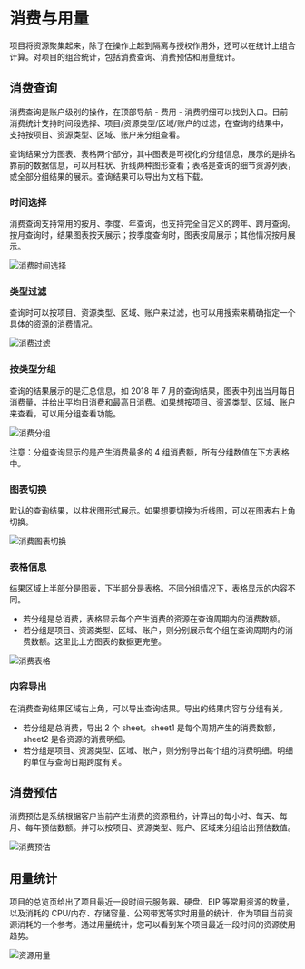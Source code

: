 ---
---

# 消费与用量

项目将资源聚集起来，除了在操作上起到隔离与授权作用外，还可以在统计上组合计算。对项目的组合统计，包括消费查询、消费预估和用量统计。

## 消费查询

消费查询是账户级别的操作，在顶部导航 - 费用 - 消费明细可以找到入口。目前消费统计支持时间段选择、项目/资源类型/区域/账户的过滤，在查询的结果中，支持按项目、资源类型、区域、账户来分组查看。

查询结果分为图表、表格两个部分，其中图表是可视化的分组信息，展示的是排名靠前的数据信息，可以用柱状、折线两种图形查看；表格是查询的细节资源列表，或全部分组结果的展示。查询结果可以导出为文档下载。

### 时间选择

消费查询支持常用的按月、季度、年查询，也支持完全自定义的跨年、跨月查询。按月查询时，结果图表按天展示；按季度查询时，图表按周展示；其他情况按月展示。

![消费时间选择](../_images/consumption-datepicker.png)

### 类型过滤

查询时可以按项目、资源类型、区域、账户来过滤，也可以用搜索来精确指定一个具体的资源的消费情况。

![消费过滤](../_images/consumption-filter.png)

### 按类型分组

查询的结果展示的是汇总信息，如 2018 年 7 月的查询结果，图表中列出当月每日消费量，并给出平均日消费和最高日消费。如果想按项目、资源类型、区域、账户来查看，可以用分组查看功能。

![消费分组](../_images/consumption-groups.png)

注意：分组查询显示的是产生消费最多的 4 组消费额，所有分组数值在下方表格中。

### 图表切换

默认的查询结果，以柱状图形式展示。如果想要切换为折线图，可以在图表右上角切换。

![消费图表切换](../_images/consumption-charts.png)

### 表格信息

结果区域上半部分是图表，下半部分是表格。不同分组情况下，表格显示的内容不同。

* 若分组是总消费，表格显示每个产生消费的资源在查询周期内的消费数额。
* 若分组是项目、资源类型、区域、账户，则分别展示每个组在查询周期内的消费数额。这里比上方图表的数据更完整。

![消费表格](../_images/consumption-table.png)

### 内容导出

在消费查询结果区域右上角，可以导出查询结果。导出的结果内容与分组有关。

* 若分组是总消费，导出 2 个 sheet。sheet1 是每个周期产生的消费数额，sheet2 是各资源的消费明细。
* 若分组是项目、资源类型、区域、账户，则分别导出每个组的消费明细。明细的单位与查询日期跨度有关。

## 消费预估

消费预估是系统根据客户当前产生消费的资源租约，计算出的每小时、每天、每月、每年预估数额。并可以按项目、资源类型、账户、区域来分组给出预估数值。

![消费预估](../_images/consumption-estimate.png)

## 用量统计

项目的总览页给出了项目最近一段时间云服务器、硬盘、EIP 等常用资源的数量，以及消耗的 CPU/内存、存储容量、公网带宽等实时用量的统计，作为项目当前资源消耗的一个参考。通过用量统计，您可以看到某个项目最近一段时间的资源使用趋势。

![资源用量](../_images/project-usage.png)
